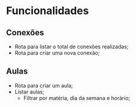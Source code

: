 # Funcionalidades

## Conexões

- Rota para listar o total de conexões realizadas;
- Rota para criar uma nova conexão;

## Aulas

- Rota para criar um aula;
- Listar aulas;
    - Filtrar por matéria, dia da semana e horário;
